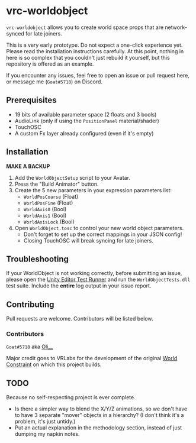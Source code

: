 # vrc-worldobject

`vrc-worldobject` allows you to create world space props that are network-synced for late joiners.

This is a very early prototype. Do not expect a one-click experience yet. Please read the installation instructions carefully.
At this point, nothing in here is so complex that you couldn't just rebuild it yourself, but this repository is offered as an example.

If you encounter any issues, feel free to open an issue or pull request here, or message me (`Goat#5718`) on Discord.

## Prerequisites

* 19 bits of available parameter space (2 floats and 3 bools)
* AudioLink (only if using the `PositionPanel` material/shader)
* TouchOSC
* A custom Fx layer already configured (even if it's empty)

## Installation

**MAKE A BACKUP**

1. Add the `WorldObjectSetup` script to your Avatar.
2. Press the "Build Animator" button.
3. Create the 5 new parameters in your expression parameters list:
   * `WorldPosCoarse` (Float)
   * `WorldPosFine` (Float)
   * `WorldAxis0` (Bool)
   * `WorldAxis1` (Bool)
   * `WorldAxisLock` (Bool)
4. Open `WorldObject.tosc` to control your new world object parameters.
   * Don't forget to set up the correct mappings in your JSON config!
   * Closing TouchOSC will break syncing for late joiners.

## Troubleshooting

If your WorldObject is not working correctly, before submitting an issue, please open the
[Unity Editor Test Runner](https://docs.unity3d.com/2017.4/Documentation/Manual/testing-editortestsrunner.html)
and run the `WorldObjectTests.dll` test suite. Include the **entire** log output in your issue report.

## Contributing

Pull requests are welcome. Contributors will be listed below.

### Contributors

`Goat#5718` aka [Oli__](https://vrchat.com/home/user/usr_d9a5fde5-9a01-4623-b868-1182d4434d35)

Major credit goes to VRLabs for the development of the original [World Constraint](https://vrlabs.dev/item/world-constraint) on which this project builds.

## TODO

Because no self-respecting project is ever complete.

* Is there a simpler way to blend the X/Y/Z animations, so we don't have to have 3 separate "mover" objects in a hierarchy? (I don't think it's a problem, it's just untidy.)
* Put an actual explanation in the methodology section, instead of just dumping my napkin notes.
